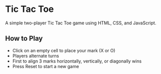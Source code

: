 # Tic Tac Toe

A simple two-player Tic Tac Toe game using HTML, CSS, and JavaScript.

## How to Play
- Click on an empty cell to place your mark (X or O)
- Players alternate turns
- First to align 3 marks horizontally, vertically, or diagonally wins
- Press Reset to start a new game
